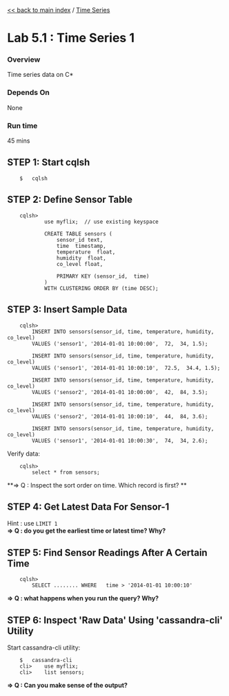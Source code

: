 <link rel='stylesheet' href='../assets/css/main.css'/>

[<< back to main index](../README.md) / [Time Series](README.md) 

Lab 5.1 : Time Series 1
====================

### Overview
Time series data on C*

### Depends On 
None

### Run time
45 mins



## STEP 1: Start cqlsh
```
    $   cqlsh
```


## STEP 2: Define Sensor Table
```
    cqlsh>
            use myflix;  // use existing keyspace

            CREATE TABLE sensors (
                sensor_id text,
                time  timestamp,
                temperature  float,
                humidity  float,
                co_level float,

                PRIMARY KEY (sensor_id,  time)
            )
            WITH CLUSTERING ORDER BY (time DESC);
```

## STEP 3:  Insert Sample Data
```
    cqlsh>
        INSERT INTO sensors(sensor_id, time, temperature, humidity, co_level)
        VALUES ('sensor1', '2014-01-01 10:00:00',  72,  34, 1.5);

        INSERT INTO sensors(sensor_id, time, temperature, humidity, co_level)
        VALUES ('sensor1', '2014-01-01 10:00:10',  72.5,  34.4, 1.5);

        INSERT INTO sensors(sensor_id, time, temperature, humidity, co_level)
        VALUES ('sensor2', '2014-01-01 10:00:00',  42,  84, 3.5);

        INSERT INTO sensors(sensor_id, time, temperature, humidity, co_level)
        VALUES ('sensor2', '2014-01-01 10:00:10',  44,  84, 3.6);

        INSERT INTO sensors(sensor_id, time, temperature, humidity, co_level)
        VALUES ('sensor1', '2014-01-01 10:00:30',  74,  34, 2.6);
```

Verify data:
```
    cqlsh>   
        select * from sensors;
```

**=> Q : Inspect the sort order  on time.  Which record is first? ** 


## STEP 4:  Get Latest Data For Sensor-1
Hint : use `LIMIT 1`  
**=> Q : do you get the earliest time or latest time?  Why?** 


## STEP 5:  Find Sensor Readings After A Certain Time
```
    cqlsh>   
        SELECT ........ WHERE   time > '2014-01-01 10:00:10'
```

**=> Q : what happens when you run the query?  Why?**


## STEP 6:  Inspect 'Raw Data' Using 'cassandra-cli' Utility
Start cassandra-cli utility:
```
    $   cassandra-cli
    cli>    use myflix;
    cli>    list sensors;
```

**=> Q :  Can you make sense of the output?**


